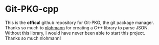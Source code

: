 # Git-PKG-cpp
This is the **offical** github repository for Git-PKG, the git package manager.
Thanks so much to [nlohmann](https://github.com/nlohmann) for creating a C++ library to parse JSON. Without this library, I would have never been able to start this project. Thanks so much nlohmann!
